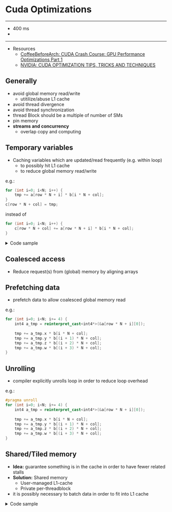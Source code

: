 # Cuda Optimizations

_____

* 400 ms
* 
_____

* Resources
	* [CoffeeBeforeArch: CUDA Crash Course: GPU Performance Optimizations Part 1](https://www.youtube.com/watch?v=b8ESCws3_1s&t=56s) 
	* [NVIDIA: CUDA OPTIMIZATION TIPS, TRICKS AND TECHNIQUES](https://on-demand.gputechconf.com/gtc/2017/presentation/s7122-stephen-jones-cuda-optimization-tips-tricks-and-techniques.pdf)

## Generally

* avoid global memory read/write
	* utitilize/abuse L1 cache 
* avoid thread divergence
* avoid thread synchronization
* thread Block should be a multiple of number of SMs
* pin memory
* **streams and concurrency**
	* overlap copy and computing 

## Temporary variables 

* Caching variables which are updated/read frequently (e.g. within loop)
	* to possibly hit L1 cache
	* to reduce global memory read/write

e.g.: 

```cpp
for (int i=0; i<N; i++) {
	tmp += a[row * N + i] * b[i * N + col];
}
c[row * N + col] = tmp;
```

instead of

```cpp
for (int i=0; i<N; i++) {
	c[row * N + col] += a[row * N + i] * b[i * N + col];
}
```

<details>
<summary>Code sample</summary>

```cpp
__global__ void matrixMul(const int *a, const int *b, int *c, int N) {
  // Compute each thread's global row and column index
  int row = blockIdx.y * blockDim.y + threadIdx.y;
  int col = blockIdx.x * blockDim.x + threadIdx.x;

  // Iterate over row, and down column
  c[row * N + col] = 0;
  for (int k = 0; k < N; k++) {
    // Accumulate results for a single element
    c[row * N + col] += a[row * N + k] * b[k * N + col];
  }
}

matrixMul<<<blocks, threads>>>(d_a, d_b, d_c, N);
```

</details>  

## Coalesced access

* Reduce request(s) from (global) memory by aligning arrays

## Prefetching data

* prefetch data to allow coalesced global memory read

e.g.:

```cpp
for (int i=0; i<N; i+= 4) {
	int4 a_tmp = reinterpret_cast<int4*>(&a[row * N + i][0]);
	
	tmp += a_tmp.x * b[i * N + col];
	tmp += a_tmp.y * b[(i + 1) * N + col];
	tmp += a_tmp.z * b[(i + 2) * N + col];
	tmp += a_tmp.w * b[(i + 3) * N + col];
}
``` 


## Unrolling

* compiler explicitly unrolls loop in order to reduce loop overhead

e.g.:


```cpp
#pragma unroll
for (int i=0; i<N; i+= 4) {
	int4 a_tmp = reinterpret_cast<int4*>(&a[row * N + i][0]);
	
	tmp += a_tmp.x * b[i * N + col];
	tmp += a_tmp.y * b[(i + 1) * N + col];
	tmp += a_tmp.z * b[(i + 2) * N + col];
	tmp += a_tmp.w * b[(i + 3) * N + col];
}
``` 


## Shared/Tiled memory

* **Idea:** guarantee something is in the cache in order to have fewer related stalls
* **Solution:** Shared memory
	* User-managed L1-cache
	* Private per-threadblock
* it is possibly necessary to batch data in order to fit into L1 cache

<details>
<summary>Code sample</summary>

```cpp
__global__ void matrixMul(const int *a, const int *b, int *c) {
  // Compute each thread's global row and column index
  int row = blockIdx.y * blockDim.y + threadIdx.y;
  int col = blockIdx.x * blockDim.x + threadIdx.x;

  // Statically allocated shared memory
  __shared__ int s_a[SHMEM_SIZE];
  __shared__ int s_b[SHMEM_SIZE];

  // Accumulate in temporary variable
  int tmp = 0;

  // Sweep tile across matrix
  for (int i = 0; i < N; i += blockDim.x) {
    // Load in elements for this tile
    s_a[threadIdx.y * blockDim.x + threadIdx.x] = a[row * N + i + threadIdx.x];
    s_b[threadIdx.y * blockDim.x + threadIdx.x] =
        b[i * N + threadIdx.y * N + col];

    // Wait for both tiles to be loaded in before doing computation
    __syncthreads();

    // Do matrix multiplication on the small matrix
    for (int j = 0; j < blockDim.x; j++) {
      tmp +=
          s_a[threadIdx.y * blockDim.x + j] * s_b[j * blockDim.x + threadIdx.x];
    }

    // Wait for all threads to finish using current tiles before loading in new
    // ones
    __syncthreads();
  }

  // Write back results
  c[row * N + col] = tmp;
}

...
matrixMul<<<blocks, threads>>>(d_a, d_b, d_c);
...
 
```

</details>  

 	
